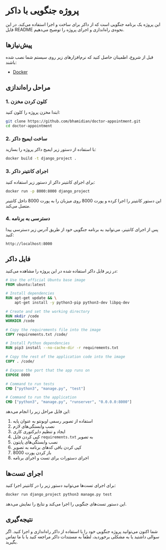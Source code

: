 # پروژه جنگویی با داکر

این پروژه یک برنامه جنگویی است که از داکر برای ساخت و اجرا استفاده می‌کند. در این فایل README نحوه‌ی راه‌اندازی و اجرای پروژه را توضیح می‌دهیم.

## پیش‌نیازها

قبل از شروع، اطمینان حاصل کنید که نرم‌افزارهای زیر روی سیستم شما نصب شده باشند:

- [Docker](https://www.docker.com/get-started)

## مراحل راه‌اندازی

### 1. کلون کردن مخزن

ابتدا مخزن پروژه را کلون کنید:

```bash
git clone https://github.com/bhamidian/doctor-appointment.git
cd doctor-appointment
```

### 2. ساخت ایمیج داکر

با استفاده از دستور زیر ایمیج داکر پروژه را بسازید:

```bash
docker build -t django_project .
```

### 3. اجرای کانتینر داکر

برای اجرای کانتینر داکر از دستور زیر استفاده کنید:

```bash
docker run -p 8000:8000 django_project
```

این دستور کانتینر را اجرا کرده و پورت 8000 روی میزبان را به پورت 8000 داخل کانتینر متصل می‌کند.

### 4. دسترسی به برنامه

پس از اجرای کانتینر، می‌توانید به برنامه جنگویی خود از طریق آدرس زیر دسترسی پیدا کنید:

```
http://localhost:8000
```

## فایل داکر

در زیر فایل داکر استفاده شده در این پروژه را مشاهده می‌کنید:

```dockerfile
# Use the official Ubuntu base image
FROM ubuntu:latest

# Install dependencies
RUN apt-get update && \
    apt-get install -y python3-pip python3-dev libpq-dev

# Create and set the working directory
RUN mkdir /code
WORKDIR /code

# Copy the requirements file into the image
COPY requirements.txt /code/

# Install Python dependencies
RUN pip3 install --no-cache-dir -r requirements.txt

# Copy the rest of the application code into the image
COPY . /code/

# Expose the port that the app runs on
EXPOSE 8000

# Command to run tests
CMD ["python3", "manage.py", "test"]

# Command to run the application
CMD ["python3", "manage.py", "runserver", "0.0.0.0:8000"]
```

این فایل مراحل زیر را انجام می‌دهد:

1. استفاده از تصویر رسمی اوبونتو به عنوان پایه
2. نصب وابستگی‌های لازم
3. ایجاد و تنظیم دایرکتوری کاری
4. کپی کردن فایل `requirements.txt` به تصویر
5. نصب وابستگی‌های پایتون
6. کپی کردن باقی کدهای برنامه به تصویر
7. باز کردن پورت 8000
8. اجرای دستورات برای تست و اجرای برنامه

## اجرای تست‌ها

برای اجرای تست‌ها می‌توانید دستور زیر را در کانتینر اجرا کنید:

```bash
docker run django_project python3 manage.py test
```

این دستور تست‌های جنگویی را اجرا می‌کند و نتایج را نمایش می‌دهد.

## نتیجه‌گیری

شما اکنون می‌توانید پروژه جنگویی خود را با استفاده از داکر راه‌اندازی و اجرا کنید. اگر سوالی داشتید یا به مشکلی برخوردید، لطفاً به مستندات داکر مراجعه کنید یا با ما تماس بگیرید.
